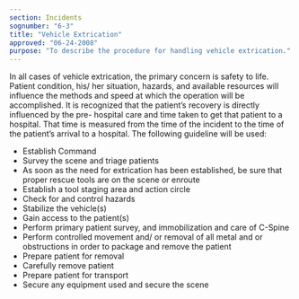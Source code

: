 ```yaml
---
section: Incidents
sognumber: "6-3"
title: "Vehicle Extrication"
approved: "06-24-2008"
purpose: "To describe the procedure for handling vehicle extrication."
---
```


In all cases of vehicle extrication, the primary concern is safety to life.  Patient condition, his/ her situation, hazards, and available resources will influence the methods and speed at which the operation will be accomplished.  It is recognized that the patient’s recovery is directly influenced by the pre- hospital care and time taken to get that patient to a hospital.  That time is measured from the time of the incident to the time of the patient’s arrival to a hospital.  The following guideline will be used&colon;  
* Establish Command
* Survey the scene and triage patients
* As soon as the need for extrication has been established, be sure that proper rescue tools are on the scene or enroute
* Establish a tool staging area and action circle
* Check for and control hazards
* Stabilize the vehicle(s)
* Gain access to the patient(s)
* Perform primary patient survey, and immobilization and care of C-Spine
* Perform controlled movement and/ or removal of all metal and or obstructions in order to package and remove the patient
* Prepare patient for removal
* Carefully remove patient
* Prepare patient for transport
* Secure any equipment used and secure the scene
